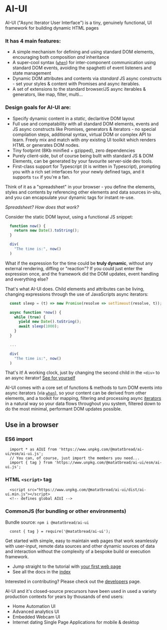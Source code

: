 # AI-UI

AI-UI ("Async Iterator User Interface") is a tiny, genuinely functional, UI framework for building dynamic HTML pages

### It has 4 main features:

* A simple mechanism for defining and using standard DOM elements, encouraging both composition _and_ inheritance
* A super-cool syntax ([`when`](https://github.com/MatAtBread/AI-UI/blob/main/guide/when.md)) for inter-component communication using standard DOM events, avoiding the spaghetti of event listeners and state management
* Dynamic DOM attributes and contents via _standard_ JS async constructs - set your styles & content with Promises and async iterables.
* A set of extensions to the standard browser/JS async iterables & generators, like map, filter, multi...

### Design goals for AI-UI are:

* Specify dynamic content in a _static_, declaritive DOM layout
* Full use and compatability with all standard DOM elements, events and JS async constructs like Promises, generators & iterators - no special compilation steps, additional syntax, virtual DOM or complex API to learn. Freely mix and match with _any_ existing UI toolkit which renders HTML or generates DOM nodes.
* Tiny footprint (8Kb minified + gzipped), zero dependencies
* Purely client-side, but of course being bullt with standard JS & DOM Elements, can be generated by your favourite server-side dev tools.
* First-class support for Typescript (it is written in Typescript), prompting you with a rich set interfaces for your newly defined tags, and it supports `tsx` if you're a fan.

Think of it as a "spreadsheet" in your browser - you define the elements, styles and contents by referencing other elements and data sources in-situ, and you can encapsulate your dynamic tags for instant re-use.

_Spreadsheet? How does that work?_

Consider the static DOM layout, using a functional JS snippet:
```javascript
  function now() {
    return new Date().toString();
  }

  div(
    "The time is:", now()
  )
```
What if the expression for the time could be **truly dynamic**, without any external rendering, diffing or "reaction"? If you could just enter the expression once, and the framework did the DOM updates, event handling and everything else?

That's what AI-UI does. Child elements and attributes can be living, changing expressions through the use of JavaScripts async iterators:
```javascript
  const sleep = (t) => new Promise(resolve => setTimeout(resolve, t));

  async function *now() {
    while (true) {
      yield new Date().toString();
      await sleep(1000);
    }
  }

  ...

  div(
    "The time is:", now()
  )
```
That's it! A working clock, just by changing the second child in the `<div>` to an async iterator! [See for yourself](https://raw.githack.com/MatAtBread/AI-UI/main/guide/examples/readme.html)

AI-UI comes with a core set of functions & methods to turn DOM events into async iterators (via [`when`](https://github.com/MatAtBread/AI-UI/blob/main/guide/when.md)), so your content can be derived from other elements, and a toolkit for mapping, filtering and processing async [iterators](https://github.com/MatAtBread/AI-UI/blob/main/guide/iterators.md) in a natural way so your data flows throughout you system, filtered down to do the most minimal, performant DOM updates possible.

## Use in a browser

### ES6 import
```
  import * as AIUI from 'https://www.unpkg.com/@matatbread/ai-ui/esm/ai-ui.js';
  // You can, of course, just import the members you need...
  import { tag } from 'https://www.unpkg.com/@matatbread/ai-ui/esm/ai-ui.js';
```

### HTML `<script>` tag
```
  <script src="https://www.unpkg.com/@matatbread/ai-ui/dist/ai-ui.min.js"></script>
  <!-- defines global AIUI -->
```

### CommonJS (for bundling or other environments)

Bundle source: `npm i @matatbread/ai-ui`
```
  const { tag } = require('@matatbread/ai-ui');
```

Get started with simple, easy to maintain web pages that work seamlessly with user-input, remote data sources and other dynamic sources of data and interaction without the complexity of a bespoke build or execution framework.

* Jump straight to the tutorial with [your first web page](https://github.com/MatAtBread/AI-UI/blob/main/guide/your-first-web-page.md)
* See all the docs in the [index](https://github.com/MatAtBread/AI-UI/blob/main/guide/index.md)

Interested in contributing? Please check out the [developers](https://github.com/MatAtBread/AI-UI/blob/main/guide/developers.md) page.

AI-UI and it's closed-source precursors have been used in used a variety production contexts for years by thousands of end users:
* Home Automation UI
* Advanced analytics UI
* Embedded Webcam UI
* Internet dating Single Page Applications for mobile & desktop
